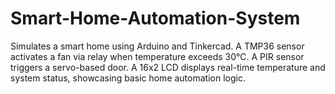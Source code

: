 # Smart-Home-Automation-System
Simulates a smart home using Arduino and Tinkercad. A TMP36 sensor activates a fan via relay when temperature exceeds 30°C. A PIR sensor triggers a servo-based door. A 16x2 LCD displays real-time temperature and system status, showcasing basic home automation logic.
